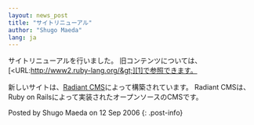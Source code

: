 ```yaml
---
layout: news_post
title: "サイトリニューアル"
author: "Shugo Maeda"
lang: ja
---
```


サイトリニューアルを行いました。
旧コンテンツについては、[&lt;URL:http://www2.ruby-lang.org/&gt;][1]で参照できます。

新しいサイトは、[Radiant CMS][2]によって構築されています。 Radiant CMSは、Ruby on
Railsによって実装されたオープンソースのCMSです。

Posted by Shugo Maeda on 12 Sep 2006
{: .post-info}



[1]: http://www2.ruby-lang.org/ 
[2]: http://radiantcms.org/ 
